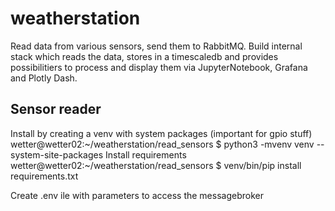 # weatherstation

Read data from various sensors, send them to RabbitMQ. Build internal stack which reads the data, stores in a timescaledb and provides possibilitiers to process and display them via JupyterNotebook, Grafana and Plotly Dash.

## Sensor reader
Install by creating a venv with system packages (important for gpio stuff)
wetter@wetter02:~/weatherstation/read_sensors $ python3 -mvenv venv --system-site-packages
Install requirements
wetter@wetter02:~/weatherstation/read_sensors $ venv/bin/pip install requirements.txt 

Create .env ile with parameters to access the messagebroker

